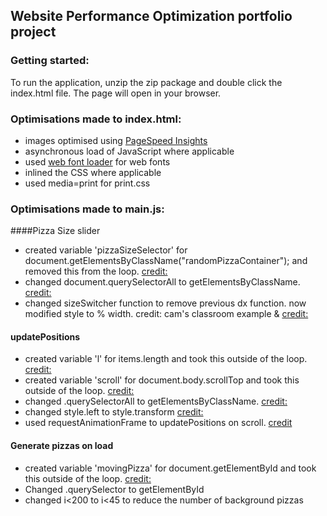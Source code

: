 ## Website Performance Optimization portfolio project


### Getting started:
To run the application, unzip the zip package and double click the index.html file.  The page will open in your browser.

### Optimisations made to index.html:
* images optimised using [PageSpeed Insights](https://developers.google.com/speed/pagespeed/insights/)
* asynchronous load of JavaScript where applicable
* used [web font loader](https://github.com/typekit/webfontloader) for web fonts
* inlined the CSS where applicable
* used media=print for print.css


### Optimisations made to main.js:

####Pizza Size slider
* created variable 'pizzaSizeSelector' for document.getElementsByClassName("randomPizzaContainer"); and removed this from the loop. [credit:](https://www.w3schools.com/js/js_performance.asp)
* changed document.querySelectorAll to getElementsByClassName.  [credit:](https://www.reddit.com/r/learnjavascript/comments/356k1v/confused_on_queryselector_and_getelementbyid/)
* changed sizeSwitcher function to remove previous dx function.  now modified style to % width.  credit: cam's classroom example & [credit:](https://www.w3schools.com/js/js_switch.asp)

#### updatePositions
* created variable 'l' for items.length and took this outside of the loop.  [credit:](https://www.w3schools.com/js/js_performance.asp)
* created variable 'scroll' for document.body.scrollTop and took this outside of the loop.  [credit:](https://www.w3schools.com/js/js_performance.asp)
* changed .querySelectorAll to getElementsByClassName.  [credit:](https://www.reddit.com/r/learnjavascript/comments/356k1v/confused_on_queryselector_and_getelementbyid/)
* changed style.left to style.transform [credit:](https://discussions.udacity.com/t/replace-left-with-transform/20093)
* used requestAnimationFrame to updatePositions on scroll.  [credit](http://www.html5rocks.com/en/tutorials/speed/animations/)

#### Generate pizzas on load
* created variable 'movingPizza' for document.getElementById and took this outside of the loop. [credit:](https://www.w3schools.com/js/js_performance.asp)
* Changed .querySelector to getElementById
* changed i<200 to i<45 to reduce the number of background pizzas
